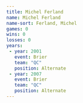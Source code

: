 ```yaml
---
title: Michel Ferland
name: Michel Ferland
name-sort: Ferland, Michel
games: 0
wins: 0
losses: 0
years:
 - year: 2001
   event: Brier
   team: "QC"
   position: Alternate
 - year: 2007
   event: Brier
   team: "QC"
   position: Alternate
---
```

